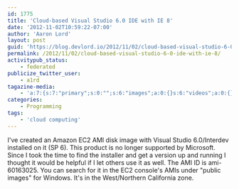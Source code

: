 ```yaml
---
id: 1775
title: 'Cloud-based Visual Studio 6.0 IDE with IE 8'
date: '2012-11-02T10:59:22-07:00'
author: 'Aaron Lord'
layout: post
guid: 'https://blog.devlord.io/2012/11/02/cloud-based-visual-studio-6-0-ide-with-ie-8/'
permalink: /2012/11/02/cloud-based-visual-studio-6-0-ide-with-ie-8/
activitypub_status:
    - federated
publicize_twitter_user:
    - a1rd
tagazine-media:
    - 'a:7:{s:7:"primary";s:0:"";s:6:"images";a:0:{}s:6:"videos";a:0:{}s:11:"image_count";i:0;s:6:"author";s:8:"28099389";s:7:"blog_id";s:8:"28571045";s:9:"mod_stamp";s:19:"2012-11-02 19:19:08";}'
categories:
    - Programming
tags:
    - 'cloud computing'
---
```


<p>I've created an Amazon EC2 AMI disk image with Visual Studio 6.0/Interdev installed on it (SP 6). This product is no longer supported by Microsoft. Since I took the time to find the installer and get a version up and running I thought it would be helpful if I let others use it as well. The AMI ID is ami-60163025. You can search for it in the EC2 console's AMIs under "public images" for Windows. It's in the West/Northern California zone.</p>